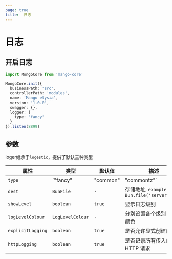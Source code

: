 ```yaml
---
page: true
title:  日志
---
```


# 日志

## 开启日志

```ts
import MongoCore from 'mango-core'

MongoCore.init({
  businessPath: 'src',
  controllerPath: 'modules',
  name: 'Mango elysia',
  version: '1.0.0',
  swagger: {},
  logger: {
    type: 'fancy'
  }
}).listen(8899)

```

## 参数

loger继承于`logestic`，提供了默认三种类型


| 属性               | 类型                                       | 默认值                       | 描述                              |
|--------------------|------------------------------------------|------------------------------|-----------------------------------|
| `type`             | `"fancy" | "common" | "commontz"`                                 | `-`            |  日志样式                         |
| `dest`             | `BunFile`                                 | `-`            | 存储地址, `example: Bun.file('server.log')`                          |
| `showLevel`             | `boolean`                                 | `true`            | 显示日志级别                          |
| `logLevelColour`             | `LogLevelColour`                                 | `-`            | 分别设置各个级别日志的颜色                          |
| `explicitLogging`             | `boolean`                                 | `true`            | 是否允许显式创建的日志                          |
| `httpLogging`             | `boolean`                                 | `true`            | 是否记录所有传入的 HTTP 请求                          |